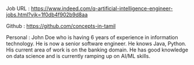 Job URL : https://www.indeed.com/q-artificial-intelligence-engineer-jobs.html?vjk=1f0db4f902b9d8aa

Github : https://github.com/concepts-in-tamil

Personal : John Doe who is having 6 years of experience in information technology. He is now a senior software engineer. He knows Java, Python. His current area of work is on the banking domain. He has good knowledge on data science and is currently ramping up on AI/ML skills.